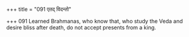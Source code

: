 +++
title = "091 एतद् विदन्तो"

+++
091	Learned Brahmanas, who know that, who study the Veda and desire bliss after death, do not accept presents from a king.